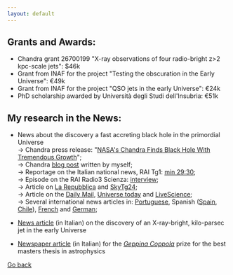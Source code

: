 ```yaml
---
layout: default
---
```

## Grants and Awards:

- Chandra grant 26700199 "X-ray observations of four radio-bright z>2 kpc-scale jets": $46k
- Grant from INAF for the project "Testing the obscuration in the Early Universe": €49k
- Grant from INAF for the project "QSO jets in the early Universe": €24k 
- PhD scholarship awarded by Università degli Studi dell'Insubria: €51k

## My research in the News:

- News about the discovery a fast accreting black hole in the primordial Universe\
-> Chandra press release: "[NASA's Chandra Finds Black Hole With Tremendous Growth](https://chandra.harvard.edu/press/25_releases/press_091825.html)";\
-> Chandra [blog post](https://chandra.si.edu/blog/node/934) written by myself;\
-> Reportage on the Italian national news, RAI Tg1: [min 29:30](https://www.rainews.it/notiziari/tg1/video/2025/09/Tg1-ore-2000-del-26092025-736eb634-befe-4de6-9939-e78067401600.html);\
-> Episode on the RAI Radio3 Scienza: [interview](https://www.raiplaysound.it/audio/2025/09/Radio3-Scienza-del-29092025-0e7ec98a-db6a-42ff-b5f0-2330b4a0bfc5.html);\
-> Article on [La Repubblica](https://www.repubblica.it/cronaca/2025/09/26/news/buco_nero_vorace_astrofisici_italiani-424871718/) and [SkyTg24](https://tg24.sky.it/scienze/2025/09/26/nuovo-buco-nero-piu-grande-sole); \
-> Article on the [Daily Mail](https://www.dailymail.co.uk/sciencetech/article-15121429/monster-black-hole-2-4-times-limit.html), [Universe today](https://www.universetoday.com/articles/this-rapidly-growing-black-hole-could-explain-the-jwsts-puzzling-findings) and [LiveScience](https://www.livescience.com/space/black-holes/shocking-black-hole-found-growing-at-2-4-times-the-theoretical-limit);\
-> Several international news articles in: [Portuguese](https://www.publico.pt/2025/09/15/ciencia/noticia/astronomos-detectam-buraco-negro-crescer-acima-limite-esperado-2147319), Spanish ([Spain](https://www.europapress.es/ciencia/astronomia/noticia-nasa-encuentra-agujero-negro-crecimiento-tremendo-20250919115837.html), [Chile](https://www.diarioestrategia.cl/texto-diario/mostrar/5438334/nasa-encuentra-agujero-negro-crecimiento-tremendo)), [French](https://issues.fr/chandra-trouve-un-trou-noir-qui-grandit-a-24-fois-la-limite-deddington/) and [German](https://www.scinexx.de/news/kosmos/quasar-ueberrascht-durch-rekord-leuchtkraft/);


- [News article](https://www.media.inaf.it/2022/03/11/pso-j0309-ic-cmb/) (in Italian) on the discovery of an X-ray-bright, kilo-parsec jet in the early Universe


- [Newspaper article](https://www.ilroma.net/news/cultura/232960/premio-scientifico-geppina-coppola-ecco-i-vincitori.html)  (in Italian) for the *[Geppina Coppola](https://www.associazionegeppinacoppola.it/premio-gc/)* prize for the best masters thesis in astrophysics

[Go back](./)
